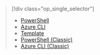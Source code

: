 > [!div class="op_single_selector"]
> * [PowerShell](../articles/virtual-machines/windows/multiple-nics.md)
> * [Azure CLI](../articles/virtual-machines/linux/multiple-nics.md)
> * [Template](../articles/virtual-network/virtual-network-deploy-multinic-arm-template.md)
> * [PowerShell (Classic)](../articles/virtual-network/virtual-network-deploy-multinic-classic-ps.md)
> * [Azure CLI (Classic)](../articles/virtual-network/virtual-network-deploy-multinic-classic-cli.md)
<!--ms.date: 11/06/2017-->